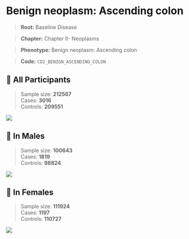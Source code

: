 # Benign neoplasm: Ascending colon

> **Root:** Baseline Disease  

> **Chapter:** Chapter II- Neoplasms  

> **Phenotype:** Benign neoplasm: Ascending colon  

> **Code:** `CD2_BENIGN_ASCENDING_COLON`

## 🧪 All Participants  
> Sample size: **212567**  
> Cases: **3016**  
> Controls: **209551**
<img src="/Disease/Figures/ALL/Incidence/CD2_BENIGN_ASCENDING_COLON.png"/>
<CsvTable src="/public/Disease/Data/ALL/Incidence/COX_CD2_BENIGN_ASCENDING_COLON.csv" label="🔍 View full results" />

## 👨 In Males  
> Sample size: **100643**  
> Cases: **1819**  
> Controls: **98824**
<img src="/Disease/Figures/Male/Incidence/CD2_BENIGN_ASCENDING_COLON.png"/>
<CsvTable src="/public/Disease/Data/Male/Incidence/COX_CD2_BENIGN_ASCENDING_COLON.csv" label="🔍 View full results" />

## 👩 In Females  
> Sample size: **111924**  
> Cases: **1197**  
> Controls: **110727**
<img src="/Disease/Figures/Female/Incidence/CD2_BENIGN_ASCENDING_COLON.png"/>
<CsvTable src="/public/Disease/Data/Female/Incidence/COX_CD2_BENIGN_ASCENDING_COLON.csv" label="🔍 View full results" />
